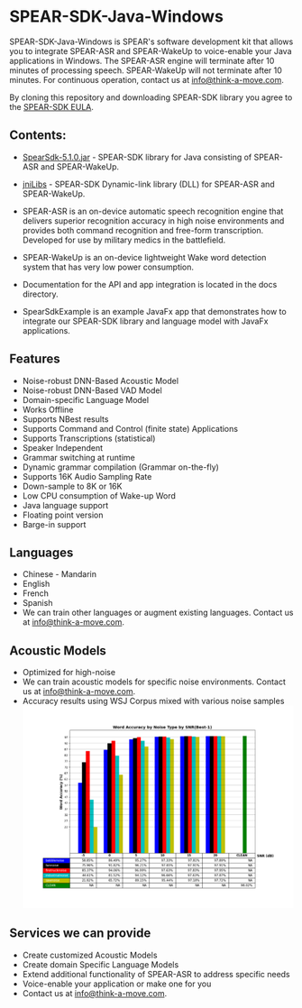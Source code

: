 # SPEAR-SDK-Java-Windows

SPEAR-SDK-Java-Windows is SPEAR's software development kit that allows you to integrate SPEAR-ASR and SPEAR-WakeUp to voice-enable your Java applications in Windows. The SPEAR-ASR engine will terminate after 10 minutes of processing speech. SPEAR-WakeUp will not terminate after 10 minutes. For continuous operation, contact us at info@think-a-move.com. 

By cloning this repository and downloading SPEAR-SDK library you agree to the [SPEAR-SDK EULA](./LICENSE).

## Contents:

- [SpearSdk-5.1.0.jar](./SpearSdkExample/lib/SpearSdk-5.1.0.jar) - SPEAR-SDK library for Java consisting of SPEAR-ASR and SPEAR-WakeUp.
  
- [jniLibs](./jniLibs/) - SPEAR-SDK Dynamic-link library (DLL) for SPEAR-ASR and SPEAR-WakeUp.

- SPEAR-ASR is an on-device automatic speech recognition engine that delivers superior recognition accuracy in high noise environments and provides both command recognition and free-form transcription. Developed for use by military medics in the battlefield.

- SPEAR-WakeUp is an on-device lightweight Wake word detection system that has very low power consumption.

- Documentation for the API and app integration is located in the docs directory.   

- SpearSdkExample is an example JavaFx app that demonstrates how to integrate our SPEAR-SDK library and language model with JavaFx applications. 

## Features
- Noise-robust DNN-Based Acoustic Model
- Noise-robust DNN-Based VAD Model
- Domain-specific Language Model
- Works Offline
- Supports NBest results
- Supports Command and Control (finite state) Applications
- Supports Transcriptions (statistical)
- Speaker Independent
- Grammar switching at runtime
- Dynamic grammar compilation (Grammar on-the-fly)
- Supports 16K Audio Sampling Rate
- Down-sample to 8K or 16K
- Low CPU consumption of Wake-up Word 
- Java language support
- Floating point version
- Barge-in support

## Languages
- Chinese - Mandarin
- English
- French
- Spanish
- We can train other languages or augment existing languages. Contact us at info@think-a-move.com.

## Acoustic Models
- Optimized for high-noise
- We can train acoustic models for specific noise environments. Contact us at info@think-a-move.com.
- Accuracy results using WSJ Corpus mixed with various noise samples
![WSJ Accuracy Results](./WSJ_Accuracy_Results.png)

## Services we can provide
- Create customized Acoustic Models
- Create domain Specific Language Models
- Extend additional functionality of SPEAR-ASR to address specific needs
- Voice-enable your application or make one for you
- Contact us at info@think-a-move.com.